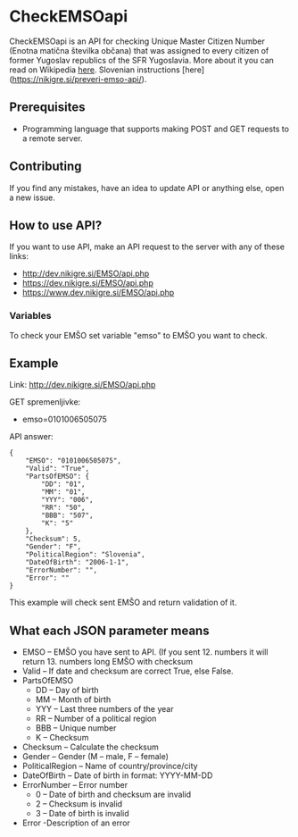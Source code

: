 # CheckEMSOapi
CheckEMSOapi is an API for checking Unique Master Citizen Number (Enotna matična številka občana) that was assigned to every citizen of former Yugoslav republics of the SFR Yugoslavia. More about it you can read on Wikipedia [here](https://en.wikipedia.org/wiki/Unique_Master_Citizen_Number). Slovenian instructions [here] (https://nikigre.si/preveri-emso-api/).

## Prerequisites

* Programming language that supports making POST and GET requests to a remote server.

## Contributing
If you find any mistakes, have an idea to update API or anything else, open a new issue.

## How to use API?
If you want to use API, make an API request to the server with any of these links:
  * http://dev.nikigre.si/EMSO/api.php
  * https://dev.nikigre.si/EMSO/api.php
  * https://www.dev.nikigre.si/EMSO/api.php
 
 ### Variables
 To check your EMŠO set variable "emso" to EMŠO you want to check.
 
 ## Example
 Link: http://dev.nikigre.si/EMSO/api.php
 
 GET spremenljivke:
 * emso=0101006505075

API answer:
```
{
    "EMSO": "0101006505075",
    "Valid": "True",
    "PartsOfEMSO": {
        "DD": "01",
        "MM": "01",
        "YYY": "006",
        "RR": "50",
        "BBB": "507",
        "K": "5"
    },
    "Checksum": 5,
    "Gender": "F",
    "PoliticalRegion": "Slovenia",
    "DateOfBirth": "2006-1-1",
    "ErrorNumber": "",
    "Error": ""
}
```
This example will check sent EMŠO and return validation of it.

## What each JSON parameter means
* EMSO – EMŠO you have sent to API. (If you sent 12. numbers it will return 13. numbers long EMŠO with checksum
* Valid – If date and checksum are correct True, else False.
* PartsOfEMSO
  - DD – Day of birth
  - MM – Month of birth
  - YYY – Last three numbers of the year
  - RR – Number of a political region
  - BBB – Unique number
  - K – Checksum
* Checksum – Calculate the checksum
* Gender – Gender (M – male, F – female)
* PoliticalRegion – Name of country/province/city
* DateOfBirth – Date of birth in format: YYYY-MM-DD
* ErrorNumber – Error number 
  - 0 – Date of birth and checksum are invalid
  - 2 – Checksum is invalid
  - 3 – Date of birth is invalid
* Error -Description of an error
